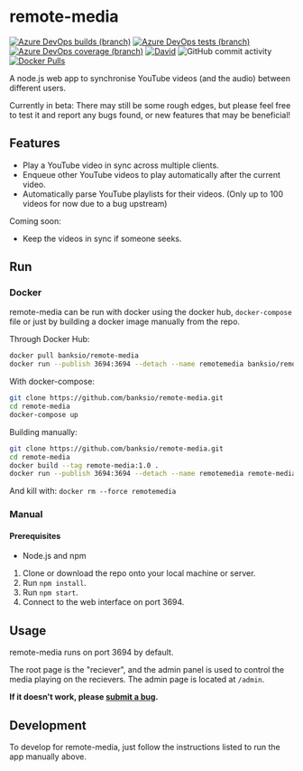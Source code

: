 # remote-media
[![Azure DevOps builds (branch)](https://img.shields.io/azure-devops/build/banksio/ca05dcdb-cddf-47ad-b524-a5943bb56d8d/6/master)](https://banksio.visualstudio.com/remote-media/_build/latest?definitionId=6&branchName=master)
[![Azure DevOps tests (branch)](https://img.shields.io/azure-devops/tests/banksio/remote-media/6/master)](https://banksio.visualstudio.com/remote-media/_build/latest?definitionId=6&branchName=master)
[![Azure DevOps coverage (branch)](https://img.shields.io/azure-devops/coverage/banksio/remote-media/6/master)](https://banksio.visualstudio.com/remote-media/_build/latest?definitionId=6&branchName=master)
[![David](https://img.shields.io/david/banksio/remote-media)](https://david-dm.org/banksio/remote-media)
![GitHub commit activity](https://img.shields.io/github/commit-activity/y/banksio/remote-media)
[![Docker Pulls](https://img.shields.io/docker/pulls/banksio/remote-media)](https://hub.docker.com/r/banksio/remote-media)

A node.js web app to synchronise YouTube videos (and the audio) between different users.

Currently in beta: There may still be some rough edges, but please feel free to test it and report any bugs found, or new features that may be beneficial!
## Features
* Play a YouTube video in sync across multiple clients.
* Enqueue other YouTube videos to play automatically after the current video.
* Automatically parse YouTube playlists for their videos. (Only up to 100 videos for now due to a bug upstream)

Coming soon:

* Keep the videos in sync if someone seeks.
## Run
### Docker
remote-media can be run with docker using the docker hub, `docker-compose` file or just by building a docker image manually from the repo.

Through Docker Hub:
```bash
docker pull banksio/remote-media
docker run --publish 3694:3694 --detach --name remotemedia banksio/remote-media:latest
```

With docker-compose:

```bash
git clone https://github.com/banksio/remote-media.git
cd remote-media
docker-compose up
```

Building manually:

```bash
git clone https://github.com/banksio/remote-media.git
cd remote-media
docker build --tag remote-media:1.0 .
docker run --publish 3694:3694 --detach --name remotemedia remote-media:1.0
```

And kill with: `docker rm --force remotemedia`

### Manual
#### Prerequisites
* Node.js and npm


1. Clone or download the repo onto your local machine or server.
2. Run `npm install`.
3. Run `npm start`.
4. Connect to the web interface on port 3694.

## Usage
remote-media runs on port 3694 by default.

The root page is the "reciever", and the admin panel is used to control the media playing on the recievers. The admin page is located at `/admin`.

**If it doesn't work, please [submit a bug](https://github.com/banksio/remote-media/issues).**

## Development
To develop for remote-media, just follow the instructions listed to run the app manually above.
